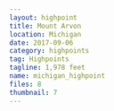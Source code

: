 ```yaml
---
layout: highpoint
title: Mount Arvon
location: Michigan
date: 2017-09-06
category: highpoints
tag: Highpoints
tagline: 1,978 feet
name: michigan_highpoint
files: 8
thumbnail: 7
---
```

